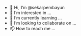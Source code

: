 - 👋 Hi, I’m @sekarpembayun
- 👀 I’m interested in ...
- 🌱 I’m currently learning ...
- 💞️ I’m looking to collaborate on ...
- 📫 How to reach me ...

<!---
sekarpembayun/sekarpembayun is a ✨ special ✨ repository because its `README.md` (this file) appears on your GitHub profile.
You can click the Preview link to take a look at your changes.
--->
